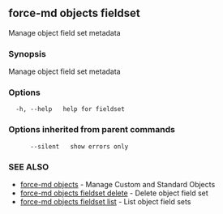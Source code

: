 ## force-md objects fieldset

Manage object field set metadata

### Synopsis

Manage object field set metadata

### Options

```
  -h, --help   help for fieldset
```

### Options inherited from parent commands

```
      --silent   show errors only
```

### SEE ALSO

* [force-md objects](force-md_objects.md)	 - Manage Custom and Standard Objects
* [force-md objects fieldset delete](force-md_objects_fieldset_delete.md)	 - Delete object field set
* [force-md objects fieldset list](force-md_objects_fieldset_list.md)	 - List object field sets

